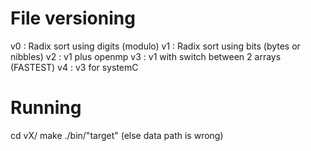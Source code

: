 # File versioning

v0 : Radix sort using digits (modulo)
v1 : Radix sort using bits (bytes or nibbles)
v2 : v1 plus openmp
v3 : v1 with switch between 2 arrays (FASTEST)
v4 : v3 for systemC 

# Running
cd vX/
make
./bin/"target" (else data path is wrong)
